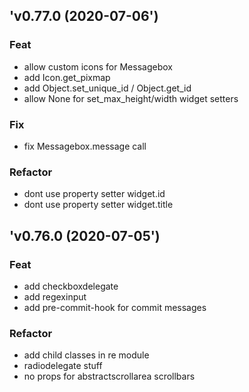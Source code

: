 ## 'v0.77.0 (2020-07-06')

### Feat

- allow custom icons for Messagebox
- add Icon.get_pixmap
- add Object.set_unique_id / Object.get_id
- allow None for set_max_height/width widget setters

### Fix

- fix Messagebox.message call

### Refactor

- dont use property setter widget.id
- dont use property setter widget.title

## 'v0.76.0 (2020-07-05')

### Feat

- add checkboxdelegate
- add regexinput
- add pre-commit-hook for commit messages

### Refactor

- add child classes in re module
- radiodelegate stuff
- no props for abstractscrollarea scrollbars

